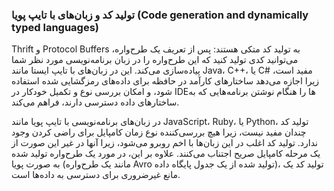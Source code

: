 ### تولید کد و زبان‌های با تایپ پویا (Code generation and dynamically typed languages)
Thrift و Protocol Buffers به تولید کد متکی هستند: پس از تعریف یک طرح‌واره، می‌توانید
کدی تولید کنید که این طرح‌واره را در زبان برنامه‌نویسی مورد نظر شما پیاده‌سازی می‌کند. این در
زبان‌های با تایپ ایستا مانند Java، C++، یا C# مفید است، زیرا اجازه می‌دهد ساختارهای کارآمد در حافظه
برای داده‌های رمزگشایی شده استفاده شود، و امکان بررسی نوع و تکمیل خودکار در IDEها را هنگام
نوشتن برنامه‌هایی که به ساختارهای داده دسترسی دارند، فراهم می‌کند.

در زبان‌های برنامه‌نویسی با تایپ پویا مانند JavaScript، Ruby، یا Python، تولید کد چندان
مفید نیست، زیرا هیچ بررسی‌کننده نوع زمان کامپایل برای راضی کردن وجود ندارد. تولید کد
اغلب در این زبان‌ها با اخم روبرو می‌شود، زیرا آنها در غیر این صورت از یک مرحله کامپایل صریح اجتناب می‌کنند.
علاوه بر این، در مورد یک طرح‌واره تولید شده به صورت پویا (مانند یک طرح‌واره Avro تولید شده از یک
جدول پایگاه داده)، تولید کد یک مانع غیرضروری برای دسترسی به داده‌ها است.